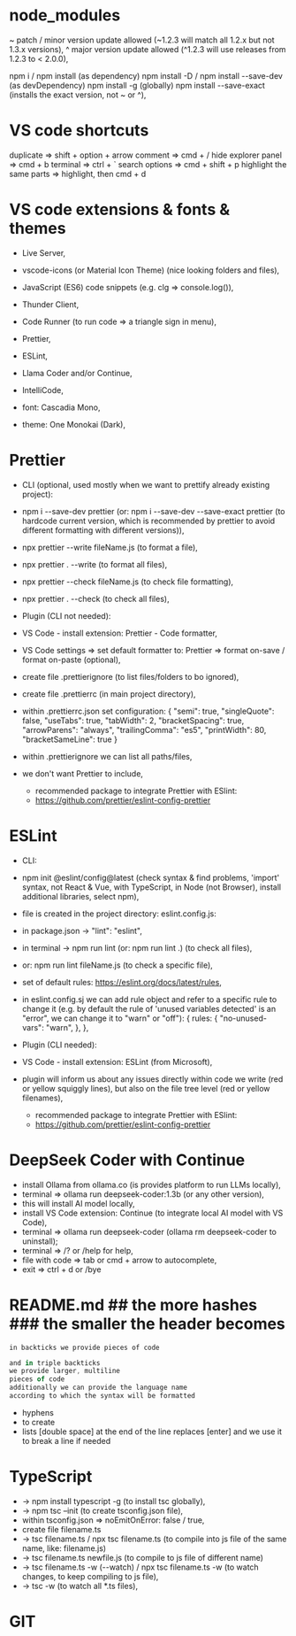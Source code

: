 # node_modules

~ patch / minor version update allowed (~1.2.3 will match all 1.2.x but not 1.3.x versions),
^ major version update allowed (^1.2.3 will use releases from 1.2.3 to < 2.0.0),

npm i / npm install (as dependency)
npm install -D / npm install --save-dev (as devDependency)
npm install -g (globally)
npm install --save-exact (installs the exact version, not ~ or ^),

# VS code shortcuts

duplicate => shift + option + arrow
comment => cmd + /
hide explorer panel => cmd + b
terminal => ctrl + `
search options => cmd + shift + p
highlight the same parts => highlight, then cmd + d

# VS code extensions & fonts & themes

- Live Server,
- vscode-icons (or Material Icon Theme) (nice looking folders and files),
- JavaScript (ES6) code snippets (e.g. clg => console.log()),
- Thunder Client,
- Code Runner (to run code => a triangle sign in menu),
- Prettier,
- ESLint,
- Llama Coder and/or Continue,
- IntelliCode,

- font: Cascadia Mono,
- theme: One Monokai (Dark),

# Prettier

- CLI (optional, used mostly when we want to prettify already existing project):
- npm i --save-dev prettier (or: npm i --save-dev --save-exact prettier (to hardcode current version, which is recommended by prettier to avoid different formatting with different versions)),
- npx prettier --write fileName.js (to format a file),
- npx prettier . --write (to format all files),
- npx prettier --check fileName.js (to check file formatting),
- npx prettier . --check (to check all files),

- Plugin (CLI not needed):
- VS Code - install extension: Prettier - Code formatter,
- VS Code settings => set default formatter to: Prettier => format on-save / format on-paste (optional),
- create file .prettierignore (to list files/folders to bo ignored),
- create file .prettierrc (in main project directory),
- within .prettierrc.json set configuration:
{
	"semi": true,
	"singleQuote": false,
	"useTabs": true,
	"tabWidth": 2,
	"bracketSpacing": true,
	"arrowParens": "always",
	"trailingComma": "es5",
	"printWidth": 80,
	"bracketSameLine": true
}
- within .prettierignore we can list all paths/files,
- we don't want Prettier to include,

  - recommended package to integrate Prettier with ESlint:
  - https://github.com/prettier/eslint-config-prettier

# ESLint

- CLI:
- npm init @eslint/config@latest (check syntax & find problems, 'import' syntax, not React & Vue, with TypeScript, in Node (not Browser), install additional libraries, select npm),
- file is created in the project directory: eslint.config.js:
- in package.json -> "lint": "eslint",
- in terminal -> npm run lint (or: npm run lint .) (to check all files),
- or: npm run lint fileName.js (to check a specific file),
- set of default rules: https://eslint.org/docs/latest/rules,
- in eslint.config.sj we can add rule object and refer to a specific rule to change it (e.g. by default the rule of 'unused variables detected' is an "error", we can change it to "warn" or "off"):
{
  rules: {
    "no-unused-vars": "warn",
  },
},

- Plugin (CLI needed):
- VS Code - install extension: ESLint (from Microsoft),
- plugin will inform us about any issues directly within code we write (red or yellow squiggly lines), but also on the file tree level (red or yellow filenames),

  - recommended package to integrate Prettier with ESlint:
  - https://github.com/prettier/eslint-config-prettier

# DeepSeek Coder with Continue

- install Ollama from ollama.co (is provides platform to run LLMs locally),
- terminal => ollama run deepseek-coder:1.3b (or any other version),
- this will install AI model locally,
- install VS Code extension: Continue (to integrate local AI model with VS Code),
- terminal => ollama run deepseek-coder (ollama rm deepseek-coder to uninstall);
- terminal => /? or /help for help,
- file with code => tab or cmd + arrow to autocomplete,
- exit => ctrl + d or /bye

# README.md ## the more hashes ### the smaller the header becomes

`in backticks we provide pieces of code`

```javascript
and in triple backticks
we provide larger, multiline
pieces of code
additionally we can provide the language name
according to which the syntax will be formatted
```

- hyphens
- to create
- lists
  [double space] at the end of the line replaces [enter]
  and we use it to break a line if needed

# TypeScript

- -> npm install typescript -g (to install tsc globally),
- -> npm tsc –init (to create tsconfig.json file),
- within tsconfig.json => noEmitOnError: false / true,
- create file filename.ts
- -> tsc filename.ts / npx tsc filename.ts (to compile into js file of the same name, like: filename.js)
- -> tsc filename.ts newfile.js (to compile to js file of different name)
- -> tsc filename.ts -w (--watch) / npx tsc filename.ts -w (to watch changes, to keep compiling to js file),
- -> tsc -w (to watch all \*.ts files),

# GIT
